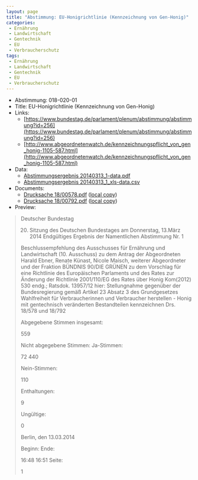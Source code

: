```yaml
---
layout: page
title: "Abstimmung: EU-Honigrichtlinie (Kennzeichnung von Gen-Honig)"
categories:
 - Ernährung
 - Landwirtschaft
 - Gentechnik
 - EU
 - Verbraucherschutz
tags:
 - Ernährung
 - Landwirtschaft
 - Gentechnik
 - EU
 - Verbraucherschutz
---
```


* Abstimmung: 018-020-01
* Title: EU-Honigrichtlinie (Kennzeichnung von Gen-Honig)
* Links: 
    * [https://www.bundestag.de/parlament/plenum/abstimmung/abstimmung?id=256](https://www.bundestag.de/parlament/plenum/abstimmung/abstimmung?id=256)
    * [http://www.abgeordnetenwatch.de/kennzeichnungspflicht_von_gen_honig-1105-587.html](http://www.abgeordnetenwatch.de/kennzeichnungspflicht_von_gen_honig-1105-587.html)
* Data: 
    * [Abstimmungsergebnis 20140313_1-data.pdf](/res/abstimmungsliste/20140313_1-data.pdf)
    * [Abstimmungsergebnis 20140313_1_xls-data.csv](/res/abstimmungsliste/analyses/20140313_1_xls-data.csv)
* Documents: 
    * [Drucksache 18/00578.pdf](http://dip21.bundestag.de/dip21/btd/18/005/1800578.pdf) ([local copy](/res/abstimmungsdaten/018-020-01/1800578.pdf))
    * [Drucksache 18/00792.pdf](http://dip21.bundestag.de/dip21/btd/18/007/1800792.pdf) ([local copy](/res/abstimmungsdaten/018-020-01/1800792.pdf))
* Preview: 
> Deutscher Bundestag
> 
> 20. Sitzung des Deutschen Bundestages
> am Donnerstag, 13.März 2014
> Endgültiges Ergebnis der Namentlichen Abstimmung Nr. 1
> 
> Beschlussempfehlung des Ausschusses für Ernährung und Landwirtschaft (10. Ausschuss)
> zu dem Antrag der Abgeordneten Harald Ebner, Renate Künast, Nicole Maisch, weiterer
> Abgeordneter und der Fraktion BÜNDNIS 90/DIE GRÜNEN
> zu dem Vorschlag für eine Richtlinie des Europäischen Parlaments und des Rates zur
> Änderung der Richtlinie 2001/110/EG des Rates über Honig Kom(2012) 530 endg.; Ratsdok.
> 13957/12
> hier: Stellungnahme gegenüber der Bundesregierung gemäß Artikel 23 Absatz 3 des
> Grundgesetzes
> Wahlfreiheit für Verbraucherinnen und Verbraucher herstellen - Honig mit gentechnisch
> veränderten Bestandteilen kennzeichnen
> Drs. 18/578 und 18/792
> 
> Abgegebene Stimmen insgesamt:
> 
> 559
> 
> Nicht abgegebene Stimmen:
> Ja-Stimmen:
> 
> 72
> 440
> 
> Nein-Stimmen:
> 
> 110
> 
> Enthaltungen:
> 
> 9
> 
> Ungültige:
> 
> 0
> 
> Berlin, den 13.03.2014
> 
> Beginn:
> Ende:
> 
> 16:48
> 16:51
> Seite:
> 
> 1
> 
> 
